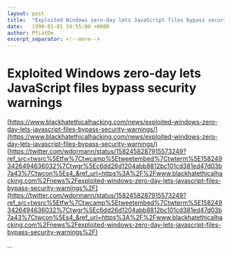 ```yaml
---
layout: post
title:  "Exploited Windows zero-day lets JavaScript files bypass security warnings"
date:   1990-01-01 19:55:00 +0000
author: PfiatDe
excerpt_separator: <!--more-->
---
```


# Exploited Windows zero-day lets JavaScript files bypass security warnings
[https://www.blackhatethicalhacking.com/news/exploited-windows-zero-day-lets-javascript-files-bypass-security-warnings/](https://www.blackhatethicalhacking.com/news/exploited-windows-zero-day-lets-javascript-files-bypass-security-warnings/)
[https://twitter.com/wdormann/status/1582458287915573249?ref_src=twsrc%5Etfw%7Ctwcamp%5Etweetembed%7Ctwterm%5E1582493426494636032%7Ctwgr%5Ec6dd26d1204abb8812bc101cd381ed47d03b7a43%7Ctwcon%5Es4_&ref_url=https%3A%2F%2Fwww.blackhatethicalhacking.com%2Fnews%2Fexploited-windows-zero-day-lets-javascript-files-bypass-security-warnings%2F](https://twitter.com/wdormann/status/1582458287915573249?ref_src=twsrc%5Etfw%7Ctwcamp%5Etweetembed%7Ctwterm%5E1582493426494636032%7Ctwgr%5Ec6dd26d1204abb8812bc101cd381ed47d03b7a43%7Ctwcon%5Es4_&ref_url=https%3A%2F%2Fwww.blackhatethicalhacking.com%2Fnews%2Fexploited-windows-zero-day-lets-javascript-files-bypass-security-warnings%2F)

...
<!--more-->
